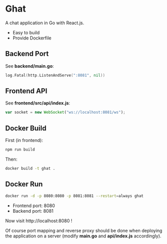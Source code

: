 # Ghat

A chat application in Go with React.js.

- Easy to build
- Provide Dockerfile 

## Backend Port 

See **backend/main.go**:

```go
log.Fatal(http.ListenAndServe(":8081", nil))
```

## Frontend API

See **frontend/src/api/index.js**:

```js
var socket = new WebSocket("ws://localhost:8081/ws");
```

## Docker Build 

First (in frontend):

```bash
npm run build 
```

Then:

```bash
docker build -t ghat .
```

## Docker Run 

```bash
docker run -d -p 8080:8080 -p 8081:8081 --restart=always ghat
```

- Frontend port: 8080
- Backend port: 8081 

Now visit http://localhost:8080 !

Of course port mapping and reverse proxy should be done when deploying the application on a server (modify **main\.go** and **api/index\.js** accordingly)\.
